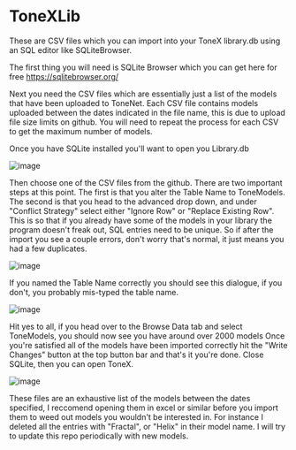 # ToneXLib

These are CSV files which you can import into your ToneX library.db using an SQL editor like SQLiteBrowser.

The first thing you will need is SQLite Browser which you can get here for free https://sqlitebrowser.org/

Next you need the CSV files which are essentially just a list of the models that have been uploaded to ToneNet. Each CSV file contains models uploaded between the dates indicated in the file name, this is due to upload file size limits on github. You will need to repeat the process for each CSV to get the maximum number of models.

Once you have SQLite installed you'll want to open you Library.db

![image](https://user-images.githubusercontent.com/116271180/197087838-caeb2dbe-907d-4f13-b4fe-ccc88cafef74.png)

Then choose one of the CSV files from the github. There are two important steps at this point. The first is that you alter the Table Name to ToneModels. The second is that you head to the advanced drop down, and under "Conflict Strategy" select either "Ignore Row" or "Replace Existing Row". This is so that if you already have some of the models in your library the program doesn't freak out, SQL entries need to be unique. So if after the import you see a couple errors, don't worry that's normal, it just means you had a few duplicates.

![image](https://user-images.githubusercontent.com/116271180/197087964-2224ae98-21c6-4e7e-8fe1-6a36b9b794d7.png)

If you named the Table Name correctly you should see this dialogue, if you don't, you probably mis-typed the table name.

![image](https://user-images.githubusercontent.com/116271180/197087989-3ad4b589-841c-4baf-a9fb-25721ed92e9c.png)

Hit yes to all, if you head over to the Browse Data tab and select ToneModels, you should now see you have around over 2000 models Once you're satisfied all of the models have been imported correctly hit the "Write Changes" button at the top button bar and that's it you're done. Close SQLite, then you can open ToneX.

![image](https://user-images.githubusercontent.com/116271180/197088052-61106673-9a7c-4cb1-a04c-9710f2249769.png)

These files are an exhaustive list of the models between the dates specified, I reccomend opening them in excel or similar before you import them to weed out models you wouldn't be interested in. For instance I deleted all the entries with "Fractal", or "Helix" in their model name. I will try to update this repo periodically with new models.
